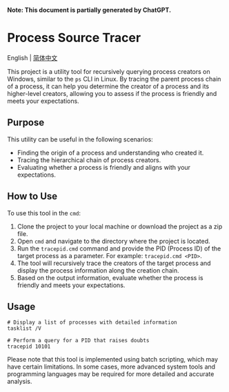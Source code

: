 **Note: This document is partially generated by ChatGPT.**

# Process Source Tracer

English | [简体中文](./README-zh_CN.md)

This project is a utility tool for recursively querying process creators on Windows, similar to the `ps` CLI in Linux. By tracing the parent process chain of a process, it can help you determine the creator of a process and its higher-level creators, allowing you to assess if the process is friendly and meets your expectations.

## Purpose

This utility can be useful in the following scenarios:

- Finding the origin of a process and understanding who created it.
- Tracing the hierarchical chain of process creators.
- Evaluating whether a process is friendly and aligns with your expectations.

## How to Use

To use this tool in the `cmd`:

1. Clone the project to your local machine or download the project as a zip file.
2. Open `cmd` and navigate to the directory where the project is located.
3. Run the `tracepid.cmd` command and provide the PID (Process ID) of the target process as a parameter. For example: `tracepid.cmd <PID>`.
4. The tool will recursively trace the creators of the target process and display the process information along the creation chain.
5. Based on the output information, evaluate whether the process is friendly and meets your expectations.

## Usage

```shell
# Display a list of processes with detailed information
tasklist /V

# Perform a query for a PID that raises doubts
tracepid 10101
```



Please note that this tool is implemented using batch scripting, which may have certain limitations. In some cases, more advanced system tools and programming languages may be required for more detailed and accurate analysis.
